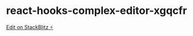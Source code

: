 # react-hooks-complex-editor-xgqcfr

[Edit on StackBlitz ⚡️](https://stackblitz.com/edit/react-hooks-complex-editor-xgqcfr)